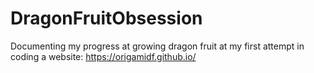 # DragonFruitObsession
Documenting my progress at growing dragon fruit at my first attempt in coding a website:
https://origamidf.github.io/
